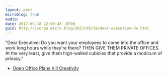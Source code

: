 ```yaml
---
layout: post
microblog: true
audio: 
date: 2017-05-18 22:00:43 -0700
guid: http://jsorge.micro.blog/2017/05/19/dear-executive-do.html
---
```

"Dear Executive: Do you want your employees to come into the office and work long hours while they're there? THEN GIVE THEM PRIVATE OFFICES. At the very least, give them high-walled cubicles that provide a modicum of privacy."
- [Open Office Plans Kill Creativity](https://www.inc.com/geoffrey-james/science-just-proved-that-open-plan-offices-destroy-productivity.html)
